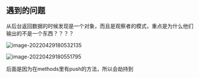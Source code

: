 ## 遇到的问题

从后台返回数据的时候发现是一个对象，而且是观察者的模式，重点是为什么他们输出的不是一个东西？？？？

![image-20220429180532135](https://s2.loli.net/2022/04/29/BIEU1v6DSrlbAeM.png)

![image-20220429180551795](https://s2.loli.net/2022/04/29/zNcPTwLqoj3fvJx.png)

后面是因为在methods里有push的方法，所以会劫持到